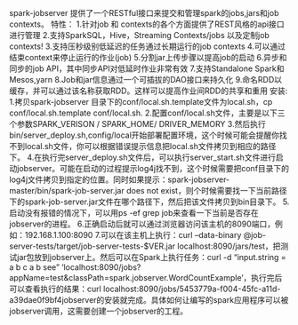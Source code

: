 spark-jobserver
    提供了一个RESTful接口来提交和管理spark的jobs,jars和job contexts。
    特性：
        1.针对job 和 contexts的各个方面提供了REST风格的api接口进行管理
        2.支持SparkSQL，Hive，Streaming Contexts/jobs 以及定制job contexts!
        3.支持压秒级别低延迟的任务通过长期运行的job contexts
        4.可以通过结束context来停止运行的作业(job)
        5.分割jar上传步骤以提高job的启动
        6.异步和同步的job API，其中同步API对低延时作业非常有效
        7.支持Standalone Spark和Mesos,yarn
        8.Job和jar信息通过一个可插拔的DAO接口来持久化
        9.命名RDD以缓存，并可以通过该名称获取RDD。这样可以提高作业间RDD的共享和重用
    安装:
        1.拷贝spark-jobserver 目录下的conf/local.sh.template文件为local.sh，cp conf/local.sh.template conf/local.sh.
        2.配置conf/local.sh文件，主要是以下三个参数SPARK_VERISON / SPARK_HOME/ DRIVER_MEMORY
        3.然后执行bin/server_deploy.sh,config/local开始部署配置环境，这个时候可能会提醒你找不到local.sh文件，你可以根据错误提示信息把local.sh文件拷贝到相应的路径下。
        4.在执行完server_deploy.sh文件后，可以执行server_start.sh文件进行启动jobserver。可能在启动的过程提示log4j找不到，这个时候需要把conf目录下的log4j文件拷贝到指定的位置。同时如果提示：spark-jobserver-master/bin/spark-job-server.jar does not exist，则个时候需要找一下当前路径下的spark-job-server.jar文件在哪个路径下，然后把该文件拷贝到bin目录下。
        5.启动没有报错的情况下，可以用ps -ef	grep job来查看一下当前是否存在jobserver的进程。
        6.正确启动后就可以通过浏览器访问该主机的8090端口，例如：192.168.1.100:8090
        7.可以在该主机上执行：curl –data-binary @job-server-tests/target/job-server-tests-$VER.jar localhost:8090/jars/test，把测试jar包放到jobserver上。然后可以在Spark上执行任务：curl -d “input.string = a b c a b see” ‘localhost:8090/jobs?appName=test&classPath=spark.jobserver.WordCountExample’，执行完后可以查看执行的结果：curl localhost:8090/jobs/5453779a-f004-45fc-a11d-a39dae0f9bf4jobserver的安装就完成。具体如何让编写的spark应用程序可以被jobserver调用，这需要创建一个jobserver的工程。
